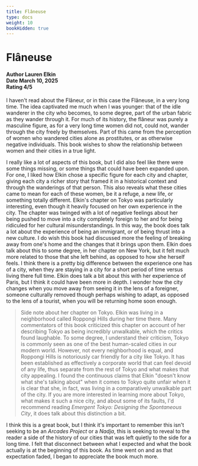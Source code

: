 ```yaml
---
title: Flâneuse
type: docs
weight: 10
bookHidden: true
---
```


# **Flâneuse**

<h4>Author <span class="book_header">Lauren Elkin</span></br>
Date <span class="book_header">March 10, 2025</span></br>
Rating <span class="book_header">4/5</span></h4>

I haven't read about the Flâneur, or in this case the Flâneuse, in a very long time. The idea captivated me much when I was younger: that of the idle wanderer in the city who becomes, to some degree, part of the urban fabric as they wander through it. For much of its history, the flâneur was purely a masculine figure, as for a very long time women did not, could not, wander through the city freely by themselves. Part of this came from the perception of women who wandered cities alone as prostitutes, or as otherwise negative individuals. This book wishes to show the relationship between women and their cities in a true light.

I really like a lot of aspects of this book, but I did also feel like there were some things missing, or some things that could have been expanded upon. For one, I liked how Elkin chose a specific figure for each city and chapter, giving each city a richer story that framed it in a historical context and through the wanderings of that person. This also reveals what these cities came to mean for each of these women, be it a refuge, a new life, or something totally different. Elkin's chapter on Tokyo was particularly interesting, even though it heavily focused on her own experience in the city. The chapter was twinged with a lot of negative feelings about her being pushed to move into a city completely foreign to her and for being ridiculed for her cultural misunderstandings. In this way, the book does talk a lot about the experience of being an immigrant, or of being thrust into a new culture. I do wish this book had discussed more the feeling of breaking away from one's home and the changes that it brings upon them. Elkin does talk about this to some degree, in her chapter on New York, but it felt much more related to those that she left behind, as opposed to how she herself feels. I think there is a pretty big difference between the experience one has of a city, when they are staying in a city for a short period of time versus living there full time. Elkin does talk a bit about this with her experience of Paris, but I think it could have been more in depth. I wonder how the city changes when you move away from seeing it in the lens of a foreigner, someone culturally removed though perhaps wishing to adapt, as opposed to the lens of a tourist, when you will be returning home soon enough.

> Side note about her chapter on Tokyo. Elkin was living in a neighborhood called Roppongi Hills during her time there. Many commentators of this book criticized this chapter on account of her describing Tokyo as being incredibly unwalkable, which the critics found laughable. To some degree, I understand their criticism, Tokyo is commonly seen as one of the best human-scaled cities in our modern world. However, not every neighborhood is equal, and Roppongi Hills is notoriously car friendly for a city like Tokyo. It has been established as effectively a corporate world that can feel devoid of any life, thus separate from the rest of Tokyo and what makes that city appealing. I found the continuous claims that Elkin "doesn't know what she's talking about" when it comes to Tokyo quite unfair when it is clear that she, in fact, was living in a comparatively unwalkable part of the city. If you are more interested in learning more about Tokyo, what makes it such a nice city, and about some of its faults, I'd recommend reading _Emergent Tokyo: Designing the Spontaneous City_, it does talk about this distinction a bit.

I think this is a great book, but I think it's important to remember this isn't seeking to be an _Arcades Project_ or a _Nadja_, this is seeking to reveal to the reader a side of the history of our cities that was left quietly to the side for a long time. I felt that disconnect between what I expected and what the book actually is at the beginning of this book. As time went on and as that expectation faded, I began to appreciate the book much more.
